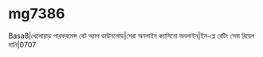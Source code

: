 # mg7386
Basa8|খেলোয়াড় পারফরমেন্স বেট অ্যাপ ডাউনলোড|সেরা অনলাইন ক্যাসিনো অনলাইন|ইন-প্লে বেটিং সেবা রিয়েল মানি|0707 

